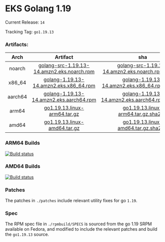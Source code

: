 # EKS Golang 1.19

Current Release: `14`

Tracking Tag: `go1.19.13`

### Artifacts:  
|Arch|Artifact|sha|
|:---:|:---:|:---:|
|noarch|[golang-src-1.19.13-14.amzn2.eks.noarch.rpm](https://distro.eks.amazonaws.com/golang-go1.19.13/releases/14/x86_64/RPMS/noarch/golang-src-1.19.13-14.amzn2.eks.noarch.rpm)|[golang-src-1.19.13-14.amzn2.eks.noarch.rpm.sha256](https://distro.eks.amazonaws.com/golang-go1.19.13/releases/14/x86_64/RPMS/noarch/golang-src-1.19.13-14.amzn2.eks.noarch.rpm.sha256)|
|x86_64|[golang-1.19.13-14.amzn2.eks.x86_64.rpm](https://distro.eks.amazonaws.com/golang-go1.19.13/releases/14/x86_64/RPMS/x86_64/golang-1.19.13-14.amzn2.eks.x86_64.rpm)|[golang-1.19.13-14.amzn2.eks.x86_64.rpm.sha256](https://distro.eks.amazonaws.com/golang-go1.19.13/releases/14/x86_64/RPMS/x86_64/golang-1.19.13-14.amzn2.eks.x86_64.rpm.sha256)|
|aarch64|[golang-1.19.13-14.amzn2.eks.aarch64.rpm](https://distro.eks.amazonaws.com/golang-go1.19.13/releases/14/aarch64/RPMS/aarch64/golang-1.19.13-14.amzn2.eks.aarch64.rpm)|[golang-1.19.13-14.amzn2.eks.aarch64.rpm.sha256](https://distro.eks.amazonaws.com/golang-go1.19.13/releases/14/aarch64/RPMS/aarch64/golang-1.19.13-14.amzn2.eks.aarch64.rpm.sha256)|
|arm64|[go1.19.13.linux-arm64.tar.gz](https://distro.eks.amazonaws.com/golang-go1.19.13/releases/14/archives/linux/arm64/go1.19.13.linux-arm64.tar.gz)|[go1.19.13.linux-arm64.tar.gz.sha256](https://distro.eks.amazonaws.com/golang-go1.19.13/releases/14/archives/linux/arm64/go1.19.13.linux-arm64.tar.gz.sha256)|
|amd64|[go1.19.13.linux-amd64.tar.gz](https://distro.eks.amazonaws.com/golang-go1.19.13/releases/14/archives/linux/amd64/go1.19.13.linux-amd64.tar.gz)|[go1.19.13.linux-amd64.tar.gz.sha256](https://distro.eks.amazonaws.com/golang-go1.19.13/releases/14/archives/linux/amd64/go1.19.13.linux-amd64.tar.gz.sha256)|


### ARM64 Builds
[![Build status](https://prow.eks.amazonaws.com/badge.svg?jobs=golang-1-19-ARM64-PROD-tooling-postsubmit)](https://prow.eks.amazonaws.com/?repo=aws%2Feks-distro-build-tooling&type=postsubmit)

### AMD64 Builds
[![Build status](https://prow.eks.amazonaws.com/badge.svg?jobs=golang-1-19-tooling-postsubmit)](https://prow.eks.amazonaws.com/?repo=aws%2Feks-distro-build-tooling&type=postsubmit)

### Patches
The patches in `./patches` include relevant utility fixes for go `1.19`.

### Spec
The RPM spec file in `./rpmbuild/SPECS` is sourced from the go 1.19 SRPM available on Fedora, and modified to include the relevant patches and build the `go1.19.13` source.
